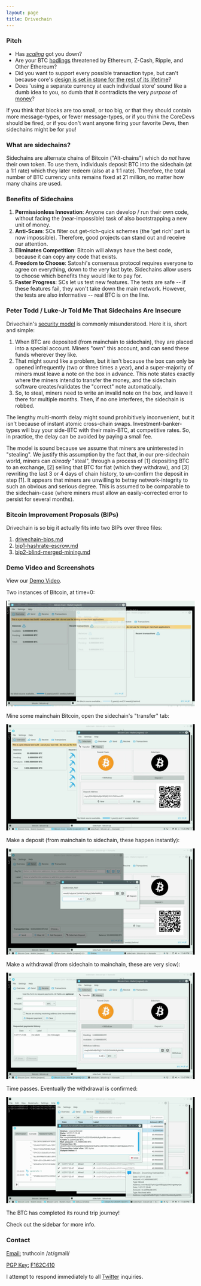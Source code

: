 ```yaml
---
layout: page
title: Drivechain
---
```



### Pitch

* Has [*scaling*](https://www.reddit.com/r/btc/comments/4zqd7g/roger_ver_does_your_bitcoin_classic_pool_on/d6yk872/?context=10000) got you down?
* Are your BTC [hodlings](https://bitcointalk.org/index.php?topic=375643.0) threatened by Ethereum, Z-Cash, Ripple, and Other Ethereum?
* Did you want to support every possible transaction type, but can't because core's [design is set in stone for the rest of its lifetime](http://satoshi.nakamotoinstitute.org/posts/bitcointalk/126/#selection-21.69-21.214)?
* Does 'using a separate currency at each individual store' sound like a dumb idea to you, so dumb that it contradicts the very *purpose* of [money](http://nakamotoinstitute.org/shelling-out/)?

If you think that blocks are too small, or too big, or that they should contain more message-types, or fewer message-types, or if you think the CoreDevs should be fired, or if you don't want anyone firing your favorite Devs, then sidechains might be for you!

### What are sidechains?

Sidechains are alternate chains of Bitcoin ("Alt-chains") which do *not* have their own token. To use them, individuals deposit BTC into the sidechain (at a 1:1 rate) which they later redeem (also at a 1:1 rate). Therefore, the total number of BTC currency units remains fixed at 21 million, no matter how many chains are used.

### Benefits of Sidechains

1. **Permissionless Innovation**: Anyone can develop / run their own code, without facing the (near-impossible) task of also bootstrapping a new unit of money.
2. **Anti-Scam**: SCs filter out get-rich-quick schemes (the 'get rich' part is now impossible). Therefore, good projects can stand out and receive our attention.
3. **Eliminates Competition**: Bitcoin will always have the best code, because it can copy any code that exists.
4. **Freedom to Choose**: Satoshi's consensus protocol requires everyone to agree on everything, down to the very last byte. Sidechains allow users to choose which benefits they would like to pay for.
5. **Faster Progress**: SCs let us test new features. The tests are safe -- if these features fail, they won't take down the main network. However, the tests are also informative -- real BTC is on the line.

### Peter Todd / Luke-Jr Told Me That Sidechains Are Insecure

Drivechain's [security model](http://www.truthcoin.info/blog/drivechain/#drivechains-security) is commonly misunderstood. Here it is, short and simple:

1. When BTC are deposited (from mainchain to sidechain), they are placed into a special account. Miners "own" this account, and can send these funds wherever they like.
2. That might sound like a problem, but it isn't because the box can only be opened infrequently (two or three times a year), and a super-majority of miners must leave a note on the box in advance. This note states exactly where the miners intend to transfer the money, and the sidechain software creates/validates the "correct" note automatically.
3. So, to steal, miners need to write an invalid note on the box, and leave it there for multiple months. Then, if no one interferes, the sidechain is robbed.

The lengthy multi-month delay might sound prohibitively inconvenient, but it isn't because of instant atomic cross-chain swaps. Investment-banker-types will buy your side-BTC with their main-BTC, at competitive rates. So, in practice, the delay can be avoided by paying a small fee.

The model is sound because we assume that miners are uninterested in "stealing". We justify this assumption by the fact that, in our pre-sidechain world, miners can *already* "steal", through a process of [1] depositing BTC to an exchange, [2] selling that BTC for fiat (which they withdraw), and [3] rewriting the last 3 or 4 days of chain history, to un-confirm the deposit in step [1]. It appears that miners are unwilling to betray network-integrity to such an obvious and serious degree. This is assumed to be comparable to the sidechain-case (where miners must allow an easily-corrected error to persist for several months).

### Bitcoin Improvement Proposals (BIPs)

Drivechain is so big it actually fits into two BIPs over three files:

1. [drivechain-bips.md](https://github.com/drivechain-project/docs/blob/master/drivechain-bips.md)
2. [bip1-hashrate-escrow.md](https://github.com/drivechain-project/docs/blob/master/bip1-hashrate-escrow.md)
3. [bip2-blind-merged-mining.md](https://github.com/drivechain-project/docs/blob/master/bip2-blind-merged-mining.md)


### Demo Video and Screenshots

View our [Demo Video](https://drive.google.com/file/d/0B0apsclL6jccNEViRy00TThJd2M/view).

Two instances of Bitcoin, at time=0:

![shot-1](/media/shot-1.png)

Mine some mainchain Bitcoin, open the sidechain's "transfer" tab:

![shot-2](/media/shot-2.png)

Make a deposit (from mainchain to sidechain, these happen instantly):

![shot-3](/media/shot-3.png)

Make a withdrawal (from sidechain to mainchain, these are very slow):

![shot-4](/media/shot-4.png)

Time passes. Eventually the withdrawal is confirmed:

![shot-5](/media/shot-5.png)

The BTC has completed its round trip journey!

Check out the sidebar for more info.

### Contact

<p><u>Email:</u> truthcoin /at/gmail/</p>
<p><u>PGP Key:</u> <a href="https://pgp.mit.edu/pks/lookup?op=get&search=0xAA4B3330F162C410">F162C410</a></p>
<p>I attempt to respond immediately to all <a href="https://twitter.com/Truthcoin">Twitter</a> inquiries.</p>

